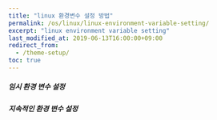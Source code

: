 ```yaml
---
title: "linux 환경변수 설정 방법"
permalink: /os/linux/linux-environment-variable-setting/
excerpt: "linux environment variable setting"
last_modified_at: 2019-06-13T16:00:00+09:00
redirect_from:
  - /theme-setup/
toc: true
---
```


##### 임시 환경 변수 설정




##### 지속적인 환경 변수 설정
